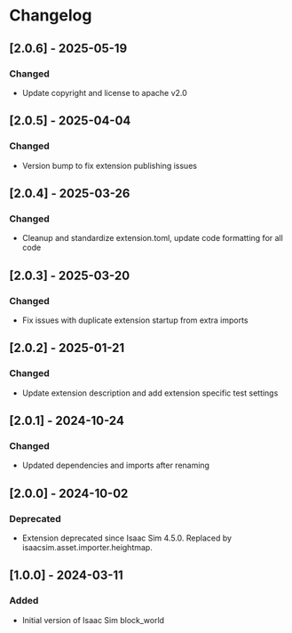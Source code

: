 # Changelog
## [2.0.6] - 2025-05-19
### Changed
- Update copyright and license to apache v2.0

## [2.0.5] - 2025-04-04
### Changed
- Version bump to fix extension publishing issues

## [2.0.4] - 2025-03-26
### Changed
- Cleanup and standardize extension.toml, update code formatting for all code

## [2.0.3] - 2025-03-20
### Changed
- Fix issues with duplicate extension startup from extra imports

## [2.0.2] - 2025-01-21
### Changed
- Update extension description and add extension specific test settings

## [2.0.1] - 2024-10-24
### Changed
- Updated dependencies and imports after renaming

## [2.0.0] - 2024-10-02
### Deprecated
- Extension deprecated since Isaac Sim 4.5.0. Replaced by isaacsim.asset.importer.heightmap.

## [1.0.0] - 2024-03-11
### Added
- Initial version of Isaac Sim block_world
